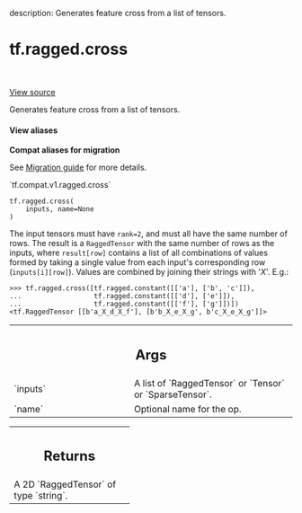 description: Generates feature cross from a list of tensors.

<div itemscope itemtype="http://developers.google.com/ReferenceObject">
<meta itemprop="name" content="tf.ragged.cross" />
<meta itemprop="path" content="Stable" />
</div>

# tf.ragged.cross

<!-- Insert buttons and diff -->

<table class="tfo-notebook-buttons tfo-api nocontent" align="left">

</table>

<a target="_blank" class="external" href="/code/stable/tensorflow/python/ops/ragged/ragged_array_ops.py">View source</a>



Generates feature cross from a list of tensors.

<section class="expandable">
  <h4 class="showalways">View aliases</h4>
  <p>
<b>Compat aliases for migration</b>
<p>See
<a href="https://www.tensorflow.org/guide/migrate">Migration guide</a> for
more details.</p>
<p>`tf.compat.v1.ragged.cross`</p>
</p>
</section>

<pre class="devsite-click-to-copy prettyprint lang-py tfo-signature-link">
<code>tf.ragged.cross(
    inputs, name=None
)
</code></pre>



<!-- Placeholder for "Used in" -->

The input tensors must have `rank=2`, and must all have the same number of
rows.  The result is a `RaggedTensor` with the same number of rows as the
inputs, where `result[row]` contains a list of all combinations of values
formed by taking a single value from each input's corresponding row
(`inputs[i][row]`).  Values are combined by joining their strings with '_X_'.
E.g.:

```
>>> tf.ragged.cross([tf.ragged.constant([['a'], ['b', 'c']]),
...                  tf.ragged.constant([['d'], ['e']]),
...                  tf.ragged.constant([['f'], ['g']])])
<tf.RaggedTensor [[b'a_X_d_X_f'], [b'b_X_e_X_g', b'c_X_e_X_g']]>
```

<!-- Tabular view -->
 <table class="responsive fixed orange">
<colgroup><col width="214px"><col></colgroup>
<tr><th colspan="2"><h2 class="add-link">Args</h2></th></tr>

<tr>
<td>
`inputs`
</td>
<td>
A list of `RaggedTensor` or `Tensor` or `SparseTensor`.
</td>
</tr><tr>
<td>
`name`
</td>
<td>
Optional name for the op.
</td>
</tr>
</table>



<!-- Tabular view -->
 <table class="responsive fixed orange">
<colgroup><col width="214px"><col></colgroup>
<tr><th colspan="2"><h2 class="add-link">Returns</h2></th></tr>
<tr class="alt">
<td colspan="2">
A 2D `RaggedTensor` of type `string`.
</td>
</tr>

</table>

